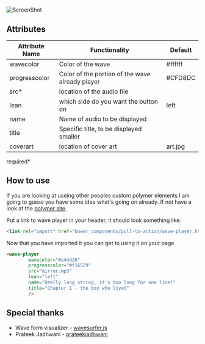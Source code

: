 # <wave-player>

![ScreenShot](http://media.giphy.com/media/3oEduUPRhku9FpetlS/giphy.gif)

## Attributes

| Attribute Name | Functionality | Default |
|----------------|-------------|-------------|
| wavecolor | Color of the wave | #ffffff |
| progresscolor | Color of the portion of the wave already player | #CFD8DC |
| src* | location of the audio file |  |
| lean | which side do you want the button on | left |
| name | Name of audio to be displayed |  |
| title | Specific title, to be displayed smaller |  |
| coverart | location of cover art | art.jpg |
required*

## How to use

If you are looking at useing other peoples custom polymer elements I am going to guess you have some idea what's going on already. If not have a look at the [polymer site](http://polymer-project.org).

Put a link to wave player in your header, it should look something like.
```html
<link rel="import" href="bower_components/pull-to-action/wave-player.html">
```


Now that you have imported it you can get to using it on your page
```html
<wave-player 
		wavecolor="#e44d26" 
		progresscolor="#f16529" 
		src="mirror.mp3" 
		lean="left"
		name="Really long string, it's too long for one line!"
		title="Chapter 1 - the boy who lived"
		/>
```

## Special thanks
- Wave form visualizer - [wavesurfer.js](http://www.wavesurfer.fm/)
- Prateek Jadhwani - [prateekjadhwani](https://github.com/prateekjadhwani)
